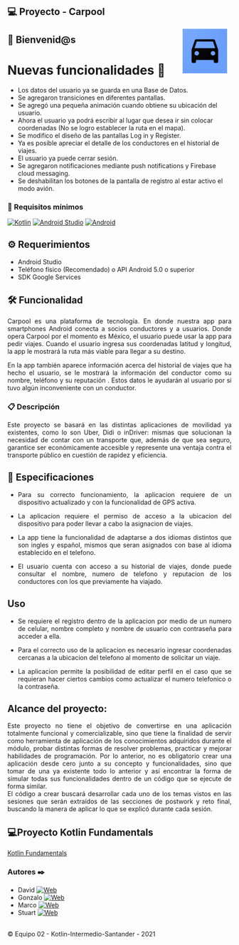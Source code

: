 ## 💻 Proyecto - Carpool
<img src="images/carpool.png" align="right" height="100" width="100" hspace="10">

## :wave: Bienvenid@s

# Nuevas funcionalidades 🚗
* Los datos del usuario ya se guarda en una Base de Datos.
* Se agregaron transiciones en diferentes pantallas.
* Se agregó una pequeña animación cuando obtiene su ubicación del usuario.
* Ahora el usuario ya podrá escribir al lugar que desea ir sin colocar coordenadas (No se logro establecer la ruta en el mapa).
* Se modifico el diseño de las pantallas Log in y Register.
* Ya es posible apreciar el detalle de los conductores en el historial de viajes.
* El usuario ya puede cerrar sesión. 
* Se agregaron notificaciones mediante push notifications y Firebase cloud messaging.
* Se deshabilitan los botones de la pantalla de registro al estar activo el modo avión.

<div style="text-align: justify;">
  


### 🔧 Requisitos mínimos
[![Kotlin](https://img.shields.io/badge/Kotlin-1.5-purple?longCache=true&style=popout-square)](https://kotlinlang.org)
[![Android Studio](https://img.shields.io/badge/Android_Studio-4.2-blue.svg?longCache=true&style=popout-square)](https://developer.android.com/studio)
[![Android](https://img.shields.io/badge/Android-5.4-green.svg?longCache=true&style=popout-square)](https://www.android.com)

## :gear: Requerimientos
- Android Studio
- Teléfono físico (Recomendado) o API Android 5.0 o superior
- SDK Google Services

## 🛠️ Funcionalidad
  
Carpool es una plataforma de tecnología. En donde nuestra app para smartphones Android conecta a socios conductores y a usuarios. Donde opera Carpool por el momento es México, el usuario puede usar la app para pedir viajes. Cuando el usuario ingresa sus coordenadas latitud y longitud, la app le mostrará la ruta más viable para llegar a su destino.

En la app también aparece información acerca del historial de viajes que ha hecho el usuario, se le mostrará la información del conductor como su nombre, teléfono y su reputación . Estos datos le ayudarán al usuario por si tuvo algún inconveniente con un conductor.


### :clipboard:  Descripción

Este proyecto se basará en las distintas aplicaciones de movilidad ya existentes, como lo son Uber, Didi o inDriver: mismas que solucionan la necesidad de contar con un transporte que, además de que sea seguro, garantice ser económicamente accesible y represente una ventaja contra el transporte público en cuestión de rapidez y eficiencia.

## :notebook: Especificaciones

* Para su correcto funcionamiento, la aplicacion requiere de un dispositivo actualizado y con la funcionalidad de GPS activa.

* La aplicacion requiere el permiso de acceso a la ubicacion del dispositivo para poder llevar a cabo la asignacion de viajes.

* La app tiene la funcionalidad de adaptarse a dos idiomas distintos que son ingles y español, mismos que seran asignados con base al idioma establecido en el telefono.

* El usuario cuenta con acceso a su historial de viajes, donde puede consultar el nombre, numero de telefono y reputacion de los conductores con los que previamente ha viajado.

## Uso

* Se requiere el registro dentro de la aplicacion por medio de un numero de celular, nombre completo y nombre de usuario con contraseña para acceder a ella.

* Para el correcto uso de la aplicacion es necesario ingresar coordenadas cercanas a la ubicacion del telefono al momento de solicitar un viaje.

* La aplicacion permite la posibilidad de editar perfil en el caso que se requieran hacer ciertos cambios como actualizar el numero telefonico o la contraseña.

## Alcance del proyecto:
  
Este proyecto no tiene el objetivo de convertirse en una aplicación totalmente funcional y comercializable, sino que tiene la finalidad de servir como herramienta de aplicación de los conocimientos adquiridos durante el módulo, probar distintas formas de resolver problemas, practicar  y mejorar habilidades de programación. Por lo anterior, no es obligatorio crear una aplicación desde cero junto a su concepto y funcionalidades, sino que tomar de una ya existente todo lo anterior y así encontrar la forma de simular todas sus funcionalidades dentro de un código que se ejecute de forma similar.  
El código a crear buscará desarrollar cada uno de los temas vistos en las sesiones que serán extraídos de las secciones de postwork y reto final, buscando la manera de aplicar lo que se explicó durante cada sesión.

</div>


## 💻Proyecto Kotlin Fundamentals

[Kotlin Fundamentals](https://github.com/olvera93/Santander_Kotlin_Proyecto.git)


<footer>

  <h3> Autores ✒️</h3>
  
  * David [![Web](https://img.shields.io/badge/GitHub-daviders98-14a1f0?style=for-the-badge&logo=github&logoColor=white&labelColor=101010)](https://github.com/daviders98)<br>
  * Gonzalo [![Web](https://img.shields.io/badge/GitHub-olvera93-14a1f0?style=for-the-badge&logo=github&logoColor=white&labelColor=101010)](https://github.com/olvera93)<br>
  * Marco [![Web](https://img.shields.io/badge/GitHub-mibarra24-14a1f0?style=for-the-badge&logo=github&logoColor=white&labelColor=101010)](https://github.com/mibarra24)<br>
  * Stuart [![Web](https://img.shields.io/badge/GitHub-StuartGa-14a1f0?style=for-the-badge&logo=github&logoColor=white&labelColor=101010)](https://github.com/StuartGa)
  
  <p><br /> &copy; Equipo 02 - Kotlin-Intermedio-Santander  -  2021
 

  <footer>


